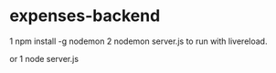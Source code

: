 # expenses-backend

1 npm install -g nodemon
2 nodemon server.js to run with livereload.

or
1 node server.js

